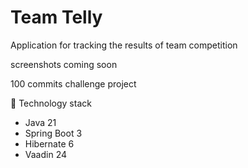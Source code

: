 # Team Telly

Application for tracking the results of team competition

screenshots coming soon

100 commits challenge project

🥞 Technology stack
* Java 21
* Spring Boot 3
* Hibernate 6
* Vaadin 24

